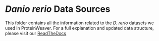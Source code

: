 # *Danio rerio* Data Sources
This folder contains all the information related to the _D. rerio_ datasets we used in ProteinWeaver. For a full explanation and updated data structure, please visit our [ReadTheDocs](https://reed-compbio.github.io/protein-weaver/data-version/)